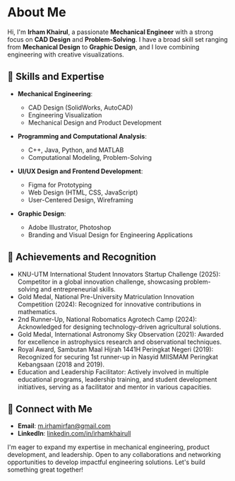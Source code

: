 <!--irhamkhairull/irhamkhairull is a special repository because this file appears on GitHub profile-->

# About Me

Hi, I'm **Irham Khairul**, a passionate **Mechanical Engineer** with a strong focus on **CAD Design** and **Problem-Solving**. I have a broad skill set ranging from **Mechanical Design** to **Graphic Design**, and I love combining engineering with creative visualizations.

## 🍁 Skills and Expertise

- **Mechanical Engineering**:
  - CAD Design (SolidWorks, AutoCAD)
  - Engineering Visualization
  - Mechanical Design and Product Development
  
- **Programming and Computational Analysis**:
  - C++, Java, Python, and MATLAB
  - Computational Modeling, Problem-Solving
  
- **UI/UX Design and Frontend Development**:
  - Figma for Prototyping
  - Web Design (HTML, CSS, JavaScript)
  - User-Centered Design, Wireframing
  
- **Graphic Design**:
  - Adobe Illustrator, Photoshop
  - Branding and Visual Design for Engineering Applications

## 🍁 Achievements and Recognition

- KNU-UTM International Student Innovators Startup Challenge (2025): Competitor in a global innovation challenge, showcasing problem-solving and entrepreneurial skills.
- Gold Medal, National Pre-University Matriculation Innovation Competition (2024): Recognized for innovative contributions in mathematics.
- 2nd Runner-Up, National Robomatics Agrotech Camp (2024): Acknowledged for designing technology-driven agricultural solutions.
- Gold Medal, International Astronomy Sky Observation (2021): Awarded for excellence in astrophysics research and observational techniques.
- Royal Award, Sambutan Maal Hijrah 1441H Peringkat Negeri (2019): Recognized for securing 1st runner-up in Nasyid MIISMAM Peringkat Kebangsaan (2018 and 2019).
- Education and Leadership Facilitator: Actively involved in multiple educational programs, leadership training, and student development initiatives, serving as a facilitator and mentor in various capacities.

## 🍁 Connect with Me

- **Email**: [m.irhamirfan@gmail.com](mailto:m.irhamirfan@gmail.com)
- **LinkedIn**: [linkedin.com/in/irhamkhairull](https://linkedin.com/in/irhamkhairull)

I'm eager to expand my expertise in mechanical engineering, product development, and leadership. Open to any collaborations and networking opportunities to develop impactful engineering solutions. Let's build something great together!
